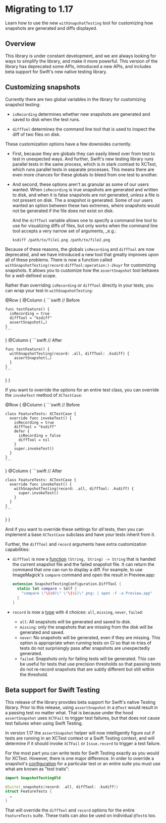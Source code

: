 # Migrating to 1.17

Learn how to use the new `withSnapshotTesting` tool for customizing how snapshots are generated and
diffs displayed.

## Overview

This library is under constant development, and we are always looking for ways to simplify the 
library, and make it more powerful. This version of the library has deprecated some APIs,
introduced a new APIs, and includes beta support for Swift's new native testing library.  

## Customizing snapshots

Currently there are two global variables in the library for customizing snapshot testing:

  * ``isRecording`` determines whether new snapshots are generated and saved to disk when the test
    runs.

  * ``diffTool`` determines the command line tool that is used to inspect the diff of two files on
    disk.

These customization options have a few downsides currently. 

  * First, because they are globals they can easily bleed over from test to test in unexpected ways.
    And further, Swift's new testing library runs parallel tests in the same process, which is in
    stark contrast to XCTest, which runs parallel tests in separate processes. This means there are
    even more chances for these globals to bleed from one test to another.

  * And second, these options aren't as granular as some of our users wanted. When ``isRecording``
    is true snapshots are generated and written to disk, and when it is false snapshots are not 
    generated, _unless_ a file is not present on disk. The a snapshot _is_ generated. Some of our
    users wanted an option between these two extremes, where snapshots would not be generated if the
    file does not exist on disk.

    And the ``diffTool`` variable allows one to specify a command line tool to use for visualizing
    diffs of files, but only works when the command line tool accepts a very narrow set of 
    arguments,  _e.g.:

    ```sh
    ksdiff /path/to/file1.png /path/to/file2.png
    ```

Because of these reasons, the globals ``isRecording`` and ``diffTool`` are now deprecated, and we
have introduced a new tool that greatly improves upon all of these problems. There is now a function
called ``withSnapshotTesting(record:diffTool:operation:)-2kuyr`` for customizing snapshots. It 
allows you to customize how the `assertSnapshot` tool behaves for a well-defined scope.

Rather than overriding `isRecording` or `diffTool` directly in your tests, you can wrap your test in
`withSnapshotTesting`:

@Row {
  @Column {
    ```swift
    // Before

    func testFeature() {
      isRecording = true 
      diffTool = "ksdiff"
      assertSnapshot(…)
    }
    ```
  }
  @Column {
    ```swift
    // After

    func testFeature() {
      withSnapshotTesting(record: .all, diffTool: .ksdiff) {
        assertSnapshot(…)
      }
    }
    ```
  }
}

If you want to override the options for an entire test class, you can override the `invokeTest`
method of `XCTestCase`:

@Row {
  @Column {
    ```swift
    // Before

    class FeatureTests: XCTestCase {
      override func invokeTest() {
        isRecording = true 
        diffTool = "ksdiff"
        defer { 
          isRecording = false
          diffTool = nil
        }
        super.invokeTest()
      }
    }
    ```
  }
  @Column {
    ```swift
    // After

    class FeatureTests: XCTestCase {
      override func invokeTest() {
        withSnapshotTesting(record: .all, diffTool: .ksdiff) {
          super.invokeTest()
        }
      }
    }
    ```
  }
}

And if you want to override these settings for _all_ tests, then you can implement a base
`XCTestCase` subclass and have your tests inherit from it.

Further, the `diffTool` and `record` arguments have extra customization capabilities:

  * `diffTool` is now a [function](<doc:SnapshotTestingConfiguration/DiffTool-swift.struct>) 
    `(String, String) -> String` that is handed the current snapshot file and the failed snapshot
    file. It can return the command that one can run to display a diff. For example, to use
    ImageMagick's `compare` command and open the result in Preview.app:

    ```swift
    extension SnapshotTestingConfiguration.DiffTool {
      static let compare = Self { 
        "compare \"\($0)\" \"\($1)\" png: | open -f -a Preview.app" 
      }
    }
    ```

  * `record` is now a [type](<doc:SnapshotTestingConfiguration/Record-swift.struct>) with 4
    choices: `all`, `missing`, `never`, `failed`:
    * `all`: All snapshots will be generated and saved to disk. 
    * `missing`: only the snapshots that are missing from the disk will be generated
    and saved. 
    * `never`: No snapshots will be generated, even if they are missing. This option is appropriate
    when running tests on CI so that re-tries of tests do not surprisingly pass after snapshots are
    unexpectedly generated.
    * `failed`: Snapshots only for failing tests will be generated. This can be useful for tests
    that use precision thresholds so that passing tests do not re-record snapshots that are 
    subtly different but still within the threshold.

## Beta support for Swift Testing

This release of the library provides beta support for Swift's native Testing library. Prior to this
release, using `assertSnapshot` in a `@Test` would result in a passing test no matter what. That is
because under the hood `assertSnapshot` uses `XCTFail` to trigger test failures, but that does not
cause test failures when using Swift Testing.

In version 1.17 the `assertSnapshot` helper will now intelligently figure out if tests are running
in an XCTest context or a Swift Testing context, and will determine if it should invoke `XCTFail` or
`Issue.record` to trigger a test failure.

For the most part you can write tests for Swift Testing exactly as you would for XCTest. However,
there is one major difference. In order to override a snapshot's 
[configuration](<doc:SnapshotTestingConfiguration>) for a particular test or an entire suite you
must use what are known as "test traits":

```swift
import SnapshotTestingOld

@Suite(.snapshots(record: .all, diffTool: .ksdiff))
struct FeatureTests {
  …
}
```

That will override the `diffTool` and `record` options for the entire `FeatureTests` suite.
These traits can also be used on individual `@Test`s too.
